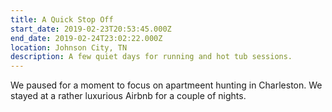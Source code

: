 ```yaml
---
title: A Quick Stop Off
start_date: 2019-02-23T20:53:45.000Z
end_date: 2019-02-24T23:02:22.000Z
location: Johnson City, TN
description: A few quiet days for running and hot tub sessions.
---
```


We paused for a moment to focus on apartmeent hunting in Charleston. We stayed
at a rather luxurious Airbnb for a couple of nights.
